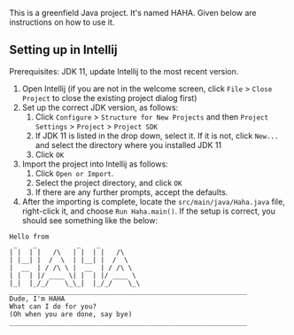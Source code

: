 This is a greenfield Java project. It's named HAHA. Given below are instructions on how to use it.

## Setting up in Intellij

Prerequisites: JDK 11, update Intellij to the most recent version.

1. Open Intellij (if you are not in the welcome screen, click `File` > `Close Project` to close the existing project dialog first)
1. Set up the correct JDK version, as follows:
   1. Click `Configure` > `Structure for New Projects` and then `Project Settings` > `Project` > `Project SDK`
   1. If JDK 11 is listed in the drop down, select it. If it is not, click `New...` and select the directory where you installed JDK 11
   1. Click `OK`
1. Import the project into Intellij as follows:
   1. Click `Open or Import`.
   1. Select the project directory, and click `OK`
   1. If there are any further prompts, accept the defaults.
1. After the importing is complete, locate the `src/main/java/Haha.java` file, right-click it, and choose `Run Haha.main()`. If the setup is correct, you should see something like the below:
```
Hello from
 _    _          _    _
| |  | |   /\   | |  | |   /\
| |__| |  /  \  | |__| |  /  \
|  __  | / /\ \ |  __  | / /\ \
| |  | |/ ____ \| |  | |/ ____ \
|_|  |_/_/    \_\_|  |_/_/    \_\
____________________________________________________________
Dude, I'm HAHA
What can I do for you?
(Oh when you are done, say bye)
____________________________________________________________
```
